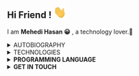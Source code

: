 ## Hi Friend ! <img src="https://raw.githubusercontent.com/Mehedi-MHS/Mehedi-MHS/main/wave.gif" width="30px">

<p> I am <strong>Mehedi Hasan 😀</strong> , a technology lover.🌼</p>
<details>
 <summary> AUTOBIOGRAPHY</summary>
 <ul>
  <li>Started my journey after passing HSC exam from department of science.</li>
  <li>Started programming with <strong>C</strong>.</li>
  <li>Then <strong>JavaScript</strong> and <strong>PHP</strong> as scripting language.</li>
  <li>Now focusing on <strong>Nodejs</strong> and <strong>Express</strong> framework.</li>
</details>
<details>
 <summary>TECHNOLOGIES</summary>
 <ul>
  <li><strong>Frontend</strong><br>
 HTML😂,CSS, JAVASCRIPT, BOOTSTRAP, JQUERY,LESS.js,JSON,REACTJS and plugins.<br>
    <img src="https://img.shields.io/badge/-HTML5-white?style=plastic&logo=html5" width="100px">
  <img src="https://img.shields.io/badge/-BOOTSTRAP-white?style=plastic&logo=bootstrap" width="130px">
    <img src="https://img.shields.io/badge/-JavaScript-black?style=plastic&logo=javascript" width="130px">
     <img src="https://img.shields.io/badge/-jQuery-SteelBlue?style=plastic&logo=jQuery" width="130px">
       <img src="https://img.shields.io/badge/-LESS-purple?style=plastic&logo=less" width="130px">
     <img src="https://img.shields.io/badge/-CSS-black?style=plastic&logo=CSS3" width="100px">
     <img src="https://img.shields.io/badge/-JSON-black?style=plastic&logo=json" width="130px">
     <img src="https://img.shields.io/badge/-ReactJs-black?style=plastic&logo=react" width="130px">



</li>


  <li><strong>Backend</strong><br>
JAVASCRIPT,PHP,NODEJS, EXPRESSJS,SQL,Data structure and Algorithm (basic..not enough..)<br>
  <img src="https://img.shields.io/badge/-JavaScript-black?style=plastic&logo=javascript" width="130px">
   <img src="https://img.shields.io/badge/-Nodejs-black?style=plastic&logo=Node.js" width="130px">
   <img src="https://img.shields.io/badge/-PHP-black?style=plastic&logo=php" width="70px">

  <img src="https://img.shields.io/badge/-Express-black?style=plastic&logo=Express" width=130px>
   <img src="https://img.shields.io/badge/-SQL-black?style=plastic&logo=sql" width=70px>


</li>
  <li><strong>DATABASE</strong><br>MySQL,Mongodb(not much.will learn later)<br>
  <img src="https://img.shields.io/badge/-MySQL-white?style=plastic&logo=mysql" width="100px">

</li>
  <li><strong>OTHER TECHNOLOGIES<br>
Linux,Git,NPM,SEO,CloudFlare(DNS)<br>
    <img src="https://img.shields.io/badge/-Linux-green?style=plastic&logo=linux&logoColor=black" width="100px">
      <img src="https://img.shields.io/badge/-Git-white?style=plastic&logo=git" width="80px">
     <img src="https://img.shields.io/badge/-NPM-black?style=plastic&logo=npm" width="100px">
      <img src="https://img.shields.io/badge/-SEO-black?style=plastic" width="70px">
     <img src="https://img.shields.io/badge/-CloudFlare-skyblue?style=plastic&logo=cloudflare" width="130px">
       
</li>
</ul>
<br>

</details>

<details>
 <summary>PROGRAMMING LANGUAGE</summary>
  <h3>• C/C++</h3>
<br>
  <img src="https://img.shields.io/badge/-C/C++-blue?style=plastic&logo=C&logoColor=white"width=90>
</details>


<details>
 <summary>GET IN TOUCH</summary>
 
  <a href="mailto:mehedishuvo685638@gmail.com"><img src="https://img.shields.io/badge/-gmail-red?style=plastic&logo=Gmail&logoColor=white"></a>
  <a href="https://quora.com/profile/Mehedi-Hasan-4725"><img src="https://img.shields.io/badge/-quora-white?style=plastic&logo=quora&logoColor=red"></a>
  <a href=" https://www.facebook.com/profile.php?id=100051094778534 "><img src="https://img.shields.io/badge/-facebook-white?style=plastic&logo=facebook"></a>
  <a href=" https://twitter.com/MehediH69284662 "><img src="https://img.shields.io/badge/-twitter-white?style=plastic&logo=twitter"></a>
   


</details>
 
